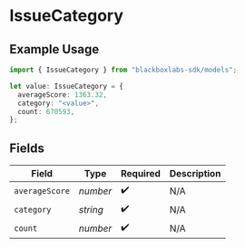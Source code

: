 # IssueCategory

## Example Usage

```typescript
import { IssueCategory } from "blackboxlabs-sdk/models";

let value: IssueCategory = {
  averageScore: 1363.32,
  category: "<value>",
  count: 670593,
};
```

## Fields

| Field              | Type               | Required           | Description        |
| ------------------ | ------------------ | ------------------ | ------------------ |
| `averageScore`     | *number*           | :heavy_check_mark: | N/A                |
| `category`         | *string*           | :heavy_check_mark: | N/A                |
| `count`            | *number*           | :heavy_check_mark: | N/A                |
